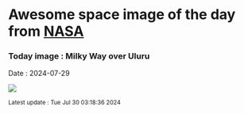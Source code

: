 
# Awesome space image of the day from [NASA](https://api.nasa.gov/)

### Today image : Milky Way over Uluru
Date : 2024-07-29

![](https://apod.nasa.gov/apod/image/2407/UluruMilkyWay_Inwood_960.jpg)

<small>Latest update : Tue Jul 30 03:18:36 2024</small>
        